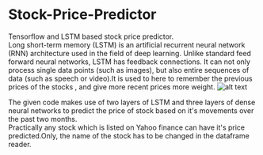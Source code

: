 # Stock-Price-Predictor
Tensorflow and LSTM based stock price predictor.<br />
Long short-term memory (LSTM) is an artificial recurrent neural network (RNN) architecture used in the field of deep learning. Unlike standard feed forward neural networks, LSTM has feedback connections. It can not only process single data points (such as images), but also entire sequences of data (such as speech or video).It is used to here to remember the previous prices of the stocks , and give more recent prices more weight.
![alt text](https://iq.opengenus.org/content/images/2018/11/rnn.png)

The given code makes use of two layers of LSTM and three layers of dense neural networks to predict the price of stock based on it's movements over the past two months.
<br /> Practically any stock which is listed on Yahoo finance can have it's price predicted.Only, the name of the stock has to be changed in the dataframe reader.

